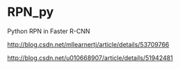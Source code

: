 # RPN_py
Python RPN in Faster R-CNN

http://blog.csdn.net/mllearnertj/article/details/53709766

http://blog.csdn.net/u010668907/article/details/51942481
